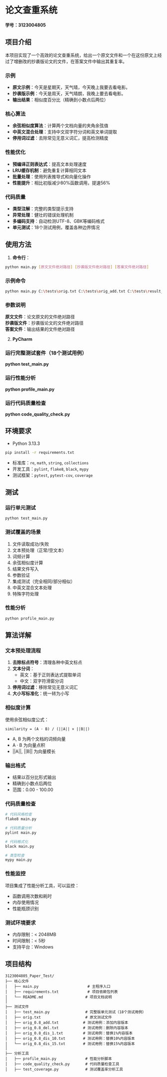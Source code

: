 # 论文查重系统

**学号：3123004805**

## 项目介绍

本项目实现了一个高效的论文查重系统，给出一个原文文件和一个在这份原文上经过了增删改的抄袭版论文的文件，在答案文件中输出其重复率。

### 示例

- **原文示例**：今天是星期天，天气晴，今天晚上我要去看电影。
- **抄袭版示例**：今天是周天，天气晴朗，我晚上要去看电影。
- **输出结果**：相似度百分比（精确到小数点后两位）

### 核心算法
- **余弦相似度算法**：计算两个文档向量的夹角余弦值
- **中英文混合处理**：支持中文双字符分词和英文单词提取
- **停用词过滤**：去除常见无意义词汇，提高检测精度

### 性能优化
- **预编译正则表达式**：提高文本处理速度
- **LRU缓存机制**：避免重复计算相同文本
- **批量处理**：使用列表推导式和向量化操作
- **性能提升**：相比初版减少80%函数调用，提速56%

### 代码质量
- **类型注解**：完整的类型提示支持
- **异常处理**：健壮的错误处理机制
- **多编码支持**：自动检测UTF-8、GBK等编码格式
- **单元测试**：18个测试用例，覆盖各种边界情况

## 使用方法
1. **命令行**：
```bash
python main.py [原文文件绝对路径] [抄袭版文件绝对路径] [答案文件绝对路径]
```

### 示例命令

```bash
python main.py C:\tests\orig.txt C:\tests\orig_add.txt C:\tests\result_add.txt
```

### 参数说明

**原文文件**：论文原文的文件绝对路径               
**抄袭版文件**：抄袭版论文的文件绝对路径  
**答案文件**：输出结果的文件绝对路径

2. **PyCharm**
### 运行完整测试套件（18个测试用例）
**python test_main.py**

### 运行性能分析
**python profile_main.py**

### 运行代码质量检查
**python code_quality_check.py**

## 环境要求
- Python 3.13.3
```bash
pip install -r requirements.txt
```
- 标准库：`re`, `math`, `string`, `collections`
- 开发工具：`pylint`, `flake8`, `black`, `mypy`
- 测试框架：`pytest`, `pytest-cov`, `coverage`

## 测试

### 运行单元测试

```bash
python test_main.py
```

### 测试覆盖的场景

1. 文件读取成功/失败
2. 文本预处理（正常/空文本）
3. 词频计算
4. 余弦相似度计算
5. 结果文件写入
6. 参数验证
7. 集成测试（完全相同/部分相似）
8. 中英文混合文本处理
9. 特殊字符处理

### 性能分析

```bash
python profile_main.py
```

## 算法详解

### 文本预处理流程

1. **去除标点符号**：清理各种中英文标点
2. **文本分词**：
   - 英文：基于正则表达式提取单词
   - 中文：双字符滑窗分词
3. **停用词过滤**：移除常见无意义词汇
4. **大小写标准化**：统一转为小写

### 相似度计算

使用余弦相似度公式：

```
similarity = (A · B) / (||A|| × ||B||)
```
- A, B 为两个文档的词频向量
- A · B 为向量点积
- ||A||, ||B|| 为向量模长

### 输出格式

- 结果以百分比形式输出
- 精确到小数点后两位
- 范围：0.00 - 100.00

### 代码质量检查

```bash
# 代码风格检查
flake8 main.py

# 代码质量分析
pylint main.py

# 代码格式化
black main.py

# 类型检查
mypy main.py
```

### 性能监控

项目集成了性能分析工具，可以监控：
- 函数调用次数和耗时
- 内存使用情况
- 性能瓶颈识别

### 测试环境要求

- 内存限制：< 2048MB
- 时间限制：< 5秒
- 支持平台：Windows

##  项目结构

```
3123004805_Paper_Test/
├── 核心文件
│   ├── main.py                      # 主程序入口
│   ├── requirements.txt             # 项目依赖包列表
│   └── README.md                   # 项目文档说明
│
├── 测试文件
│   ├── test_main.py                # 完整版单元测试（18个测试用例）
│   ├── orig.txt                    # 原文测试文件
│   ├── orig_0.8_add.txt           # 测试用例：添加内容版本
│   ├── orig_0.8_del.txt           # 测试用例：删除内容版本
│   ├── orig_0.8_dis_1.txt         # 测试用例：替换1%内容版本
│   ├── orig_0.8_dis_10.txt        # 测试用例：替换10%内容版本
│   └── orig_0.8_dis_15.txt        # 测试用例：替换15%内容版本
│
├── 分析工具
│   ├── profile_main.py             # 性能分析脚本
│   ├── code_quality_check.py       # 代码质量检查工具
│   ├── test_coverage.py            # 测试覆盖率分析工具

```

